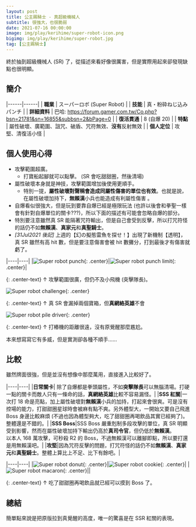 ```yaml
---
layout: post
title: 公主踢騎士 - 真超級機械人
subtitle: 很強大，也很脆弱
date: 2021-07-16 00:00:00
image: img/play/kerihime/super-robot-icon.png
bigimg: img/play/kerihime/super-robot.jpg
tag: [公主踢騎士]
---
```


終於抽到超級機械人 (SR) 了，從描述來看好像很厲害，但是實際用起來卻發現缺點也很明顯。

## 簡介

|------|------|
| **職業** | スーパーロボ (Super Robot) |
| **技能** | 真・粉砕ねじ込みパンチ |
| **詳細資料** | 巴哈: <https://forum.gamer.com.tw/Co.php?bsn=21781&sn=16855&subbsn=2&bPage=0> |
| **復活貫通** | 8 (自爆 20) |
| **特點** | 屬性破壞、廣範圍、詛咒、破盾、咒符無效、<span class="red">**沒有**反射無效</span> |
| **個人定位** | 攻堅、清復活小怪 |

## 個人使用心得

- 攻擊範圍超廣。
  - 打寶船起腳就可以點擊。 (SR 會吃甜甜圈，然後清場)
- 屬性破壞本身就是神技，攻擊範圍增加後使用更順手。
  - 特別一提，**屬性破壞對聲稱會造成同屬性傷害的單位也有效**。也就是說，在屬性破壞加持下，**無賴漢**小兵也能造成有利屬性傷害 <i class="far fa-thumbs-up green" aria-hidden="true"></i>。
- 自爆看似很強大，但是玩到要靠自爆已經是極限玩法 (也許以後會和拳聖一樣會有針對自爆單位的關卡???)，所以下面的描述有可能會忽略自爆的部分。
- 特別要注意雖然真 SR 能隔著咒符輸出，但是自己會受到反擊，所以打咒符怪的話仍不如**無賴漢**、**真家元**和**真聖騎士**。
- <span class="red">_[31Jul2021 後記]_</span> 上週的【幻の擬態雷魚を探せ！】出現了新機制【透明】，真 SR 雖然有高 hit 數，但是要注意傷害會被 hit 數攤分，打到最後才有傷害就虧了。

|----|----|
|![Super robot punch](../img/play/kerihime/super-robot.jpg){: .center}|![Super robot punch limit](../img/play/kerihime/super-robot-limit.jpg){: .center}|

{: .center-text}
↑ 攻擊範圍很廣，但仍不及小飛機 (突擊隊長)。

![Super robot challenge](../img/play/kerihime/super-robot-challenge.jpg){: .center}

{: .center-text}
↑ 真 SR 會漏掉兩個寶箱，但**真網絡英雄**不會

![Super robot pile driver](../img/play/kerihime/super-robot-pile-driver.jpg){: .center}

{: .center-text}
↑ 打樁機的距離很遠，沒有原覺醒那麼尷尬。

本來想寫寫它有多威，但是實測卻各種不順手……

## 比較

雖然牌面很強，但是並沒有想像中那麼萬用，直接進入比較好了。

|----|----|
|**日常關卡**| 除了自爆都是拳頭屬性，不如**突擊隊長**可以無腦清場。打硬一點的關卡而敵人只有一條命的話，**真網絡英雄**比較不容易漏怪。|
|**SSS 紅關**|一次打 18 命是亮點，加上屬性破壞對**無賴漢**小兵的加持，打起來會很爽。可是沒有控場的能力，打甜甜圈星球時會被麻有點不爽。另外體型大，一開始又要自己飛進 Boss 身邊比較麻煩 (不過也因為體型夠大，吃了甜甜圈再喝飲品其實已經夠了)。整體還是不錯的。|
|**SSS Boss**|SSS Boss 嚴重剋制多段攻擊的單位，真 SR 明顯受到影響，然而在屬性破壞加持下輸出仍高於**真司令官**，但仍低於**無賴漢**。<br>以本人 168 萬攻擊，可秒殺 R2 的 Boss，不過無賴漢可以離腳即點，所以要打還是用無賴漢吧。|
|**攻堅**|因為咒符反擊的問題，打咒符怪的話仍不如**無賴漢**、**真家元**和**真聖騎士**。整體上算比上不足、比下有餘吧。|

|----|----|
|![Super robot donut](../img/play/kerihime/super-robot-donut.jpg){: .center}|![Super robot cookie](../img/play/kerihime/super-robot-cookie.jpg){: .center}|
|![Super robot macaron](../img/play/kerihime/super-robot-macaron.jpg){: .center}||

{: .center-text}
↑ 吃了甜甜圈再喝飲品就已經可以摸到 Boss 了。

## 總結

簡單點來說是把原版拉到真覺醒的高度，唯一的驚喜是在 SSR 紅關的表現。
